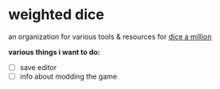 # weighted dice
an organization for various tools & resources for [dice a million](https://store.steampowered.com/app/3430340/Dice_A_Million/)

**various things i want to do:**
- [ ] save editor
- [ ] info about modding the game
